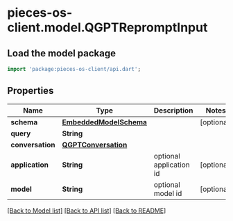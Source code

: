 # pieces-os-client.model.QGPTRepromptInput

## Load the model package
```dart
import 'package:pieces-os-client/api.dart';
```

## Properties
Name | Type | Description | Notes
------------ | ------------- | ------------- | -------------
**schema** | [**EmbeddedModelSchema**](EmbeddedModelSchema.md) |  | [optional] 
**query** | **String** |  | 
**conversation** | [**QGPTConversation**](QGPTConversation.md) |  | 
**application** | **String** | optional application id | [optional] 
**model** | **String** | optional model id | [optional] 

[[Back to Model list]](../README.md#documentation-for-models) [[Back to API list]](../README.md#documentation-for-api-endpoints) [[Back to README]](../README.md)



